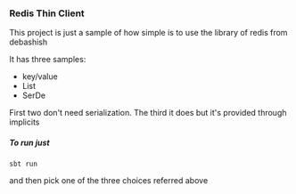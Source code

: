 ### Redis Thin Client

This project is just a sample of how simple is to use the library of redis from debashish

It has three samples:
- key/value
- List
- SerDe

First two don't need serialization. The third it does but it's provided through implicits

##### To run just 

`sbt run`

and then pick one of the three choices referred above
